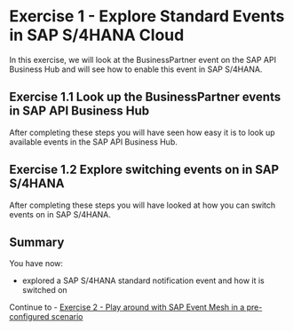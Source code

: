 # Exercise 1 - Explore Standard Events in SAP S/4HANA Cloud

In this exercise, we will look at the BusinessPartner event on the SAP API Business Hub and will see how to enable this event in SAP S/4HANA. 

## Exercise 1.1 Look up the BusinessPartner events in SAP API Business Hub

After completing these steps you will have seen how easy it is to look up available events in the SAP API Business Hub.

## Exercise 1.2 Explore switching events on in SAP S/4HANA

After completing these steps you will have looked at how you can switch events on in SAP S/4HANA.

## Summary

You have now:

- explored a SAP S/4HANA standard notification event and how it is switched on

Continue to - [Exercise 2 - Play around with SAP Event Mesh in a pre-configured scenario](../ex2/README.md)


